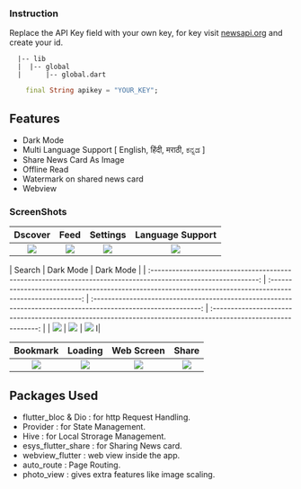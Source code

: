 ### Instruction

Replace the API Key field with your own key, for key visit [newsapi.org](https://themoviedb.org) and create your id.

```
  |-- lib
  |  |-- global
  |      |-- global.dart

```

```dart
    final String apikey = "YOUR_KEY";
```

## Features

- Dark Mode
- Multi Language Support [ English, हिंदी, मराठी, ಕನ್ನಡ ]
- Share News Card As Image
- Offline Read
- Watermark on shared news card
- Webview

### ScreenShots

|                                                    Dscover                                                     |                                                    Feed                                                    |                                                    Settings                                                    |                                              Language Support                                              |
| :------------------------------------------------------------------------------------------------------------: | :--------------------------------------------------------------------------------------------------------: | :------------------------------------------------------------------------------------------------------------: | :------------------------------------------------------------------------------------------------------------: |
| ![](https://github.com/imSanjaySoni/Inshorts-Clone-The-News-App/blob/master/screenshots/discover.png?raw=true) | ![](https://github.com/imSanjaySoni/Inshorts-Clone-The-News-App/blob/master/screenshots/feed.png?raw=true) | ![](https://github.com/imSanjaySoni/Inshorts-Clone-The-News-App/blob/master/screenshots/settings.png?raw=true) | ![](https://github.com/imSanjaySoni/Inshorts-Clone-The-News-App/blob/master/screenshots/language.png?raw=true)|

|                                                    Search                                                     |                                                    Dark Mode                                                    |                                                    Dark Mode                                                    |
| :------------------------------------------------------------------------------------------------------------: | :--------------------------------------------------------------------------------------------------------: | :------------------------------------------------------------------------------------------------------------: | :------------------------------------------------------------------------------------------------------------: |
| ![](https://github.com/imSanjaySoni/Inshorts-Clone-The-News-App/blob/master/screenshots/search.png?raw=true) | ![](https://github.com/imSanjaySoni/Inshorts-Clone-The-News-App/blob/master/screenshots/darkmode.png?raw=true) | ![](https://github.com/imSanjaySoni/Inshorts-Clone-The-News-App/blob/master/screenshots/darkmode1.png?raw=true) I|

|                                                    Bookmark                                                     |                                                    Loading                                                    |                                                    Web Screen                                                    |                                              Share                                              |
| :------------------------------------------------------------------------------------------------------------: | :--------------------------------------------------------------------------------------------------------: | :------------------------------------------------------------------------------------------------------------: | :------------------------------------------------------------------------------------------------------------: |
| ![](https://github.com/imSanjaySoni/Inshorts-Clone-The-News-App/blob/master/screenshots/bookmarks.png?raw=true) | ![](https://github.com/imSanjaySoni/Inshorts-Clone-The-News-App/blob/master/screenshots/loading.png?raw=true) | ![](https://github.com/imSanjaySoni/Inshorts-Clone-The-News-App/blob/master/screenshots/web.png?raw=true) | ![](https://github.com/imSanjaySoni/Inshorts-Clone-The-News-App/blob/master/screenshots/share.png?raw=true) |


## Packages Used

- flutter_bloc & Dio : for http Request Handling.
- Provider : for State Management.
- Hive : for Local Strorage Management.
- esys_flutter_share : for Sharing News card.
- webview_flutter : web view inside the app.
- auto_route : Page Routing.
- photo_view : gives extra features like image scaling.
